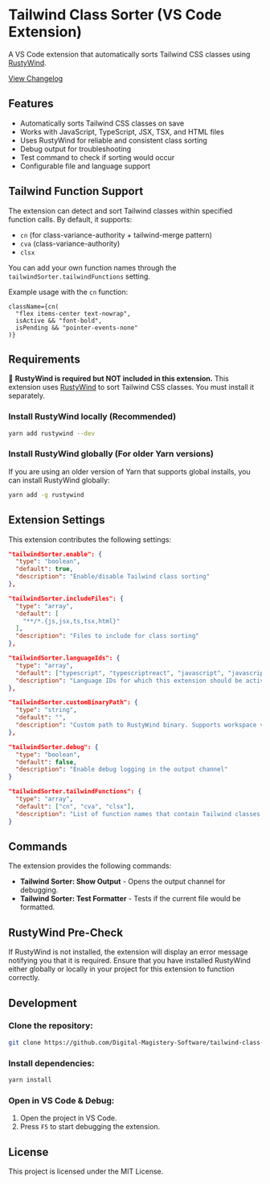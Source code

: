 # Tailwind Class Sorter (VS Code Extension)

A VS Code extension that automatically sorts Tailwind CSS classes using [RustyWind](https://github.com/avencera/rustywind).

[View Changelog](CHANGELOG.md)

## Features

- Automatically sorts Tailwind CSS classes on save
- Works with JavaScript, TypeScript, JSX, TSX, and HTML files
- Uses RustyWind for reliable and consistent class sorting
- Debug output for troubleshooting
- Test command to check if sorting would occur
- Configurable file and language support

## Tailwind Function Support

The extension can detect and sort Tailwind classes within specified function calls. By default, it supports:

- `cn` (for class-variance-authority + tailwind-merge pattern)
- `cva` (class-variance-authority)
- `clsx`

You can add your own function names through the `tailwindSorter.tailwindFunctions` setting.

Example usage with the `cn` function:

```tsx
className={cn(
  "flex items-center text-nowrap",
  isActive && "font-bold",
  isPending && "pointer-events-none"
)}
```

## Requirements

🚨 **RustyWind is required but NOT included in this extension.** This extension uses [RustyWind](https://github.com/avencera/rustywind) to sort Tailwind CSS classes. You must install it separately.

### **Install RustyWind locally (Recommended)**

```sh
yarn add rustywind --dev
```

### **Install RustyWind globally (For older Yarn versions)**

If you are using an older version of Yarn that supports global installs, you can install RustyWind globally:

```sh
yarn add -g rustywind
```

## Extension Settings

This extension contributes the following settings:

```json
"tailwindSorter.enable": {
  "type": "boolean",
  "default": true,
  "description": "Enable/disable Tailwind class sorting"
},

"tailwindSorter.includeFiles": {
  "type": "array",
  "default": [
    "**/*.{js,jsx,ts,tsx,html}"
  ],
  "description": "Files to include for class sorting"
},

"tailwindSorter.languageIds": {
  "type": "array",
  "default": ["typescript", "typescriptreact", "javascript", "javascriptreact", "html"],
  "description": "Language IDs for which this extension should be active"
},

"tailwindSorter.customBinaryPath": {
  "type": "string",
  "default": "",
  "description": "Custom path to RustyWind binary. Supports workspace variables like ${workspaceFolder}."
},

"tailwindSorter.debug": {
  "type": "boolean",
  "default": false,
  "description": "Enable debug logging in the output channel"
}

"tailwindSorter.tailwindFunctions": {
  "type": "array",
  "default": ["cn", "cva", "clsx"],
  "description": "List of function names that contain Tailwind classes as arguments"
}
```

## Commands

The extension provides the following commands:

- **Tailwind Sorter: Show Output** - Opens the output channel for debugging.
- **Tailwind Sorter: Test Formatter** - Tests if the current file would be formatted.

## RustyWind Pre-Check

If RustyWind is not installed, the extension will display an error message notifying you that it is required. Ensure that you have installed RustyWind either globally or locally in your project for this extension to function correctly.

## Development

### **Clone the repository:**

```sh
git clone https://github.com/Digital-Magistery-Software/tailwind-class-sorter.git
```

### **Install dependencies:**

```sh
yarn install
```

### **Open in VS Code & Debug:**

1. Open the project in VS Code.
2. Press `F5` to start debugging the extension.

## License

This project is licensed under the MIT License.
